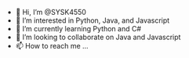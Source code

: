 - 👋 Hi, I’m @SYSK4550
- 👀 I’m interested in Python, Java, and Javascript
- 🌱 I’m currently learning Python and C#
- 💞️ I’m looking to collaborate on Java and Javascript
- 📫 How to reach me ...

<!---
SYSK4550/SYSK4550 is a ✨ special ✨ repository because its `README.md` (this file) appears on your GitHub profile.
You can click the Preview link to take a look at your changes.
--->
